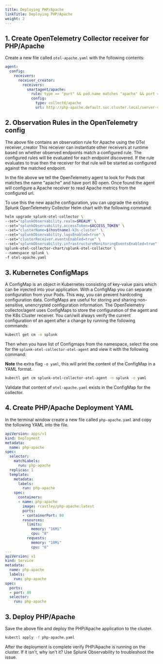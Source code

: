 ```yaml
---
title: Deploying PHP/Apache
linkTitle: Deploying PHP/Apache
weight: 2
---
```


## 1. Create OpenTelemetry Collector receiver for PHP/Apache

Create a new file called `otel-apache.yaml` with the following contents:

``` yaml
agent:
  config:
    receivers:
      receiver_creator:
        receivers:
          smartagent/apache:
            rule: type == "port" && pod.name matches "apache" && port == 80
            config:
              type: collectd/apache
              url: http://php-apache.default.svc.cluster.local/server-status?auto
```

## 2.  Observation Rules in the OpenTelemetry config

The above file contains an observation rule for Apache using the OTel receiver_creator
This receiver can instantiate other receivers at runtime based on whether observed endpoints match a configured rule.
The configured rules will be evaluated for each endpoint discovered. If the rule evaluates to true then the receiver for that rule will be started as configured against the matched endpoint.

In the file above we tell the OpenTelemetry agent to look for Pods that matches the name "apache"  and have port 80 open.
Once found  the agent will configure a Apache receiver to read Apache metrics from the configured url.

To use this the new apache configuration, you can upgrade the existing Splunk OpenTelemetry Collector Helm chart with the following command:

``` bash
helm upgrade splunk-otel-collector \
--set="splunkObservability.realm=$REALM" \
--set="splunkObservability.accessToken=$ACCESS_TOKEN" \
--set="clusterName=$(hostname)-k3s-cluster" \
--set="splunkObservability.logsEnabled=true" \
--set="clusterReceiver.eventsEnabled=true" \
--set="splunkObservability.infrastructureMonitoringEventsEnabled=true" \
splunk-otel-collector-chart/splunk-otel-collector \
--namespace splunk \
-f otel-apache.yaml
```

## 3. Kubernetes ConfigMaps

A ConfigMap is an object in Kubernetes consisting of key-value pairs which can be injected into your application.
With a ConfigMap you can separate configuration from your Pods. This way, you can prevent hardcoding configuration data.
ConfigMaps are useful for storing and sharing non-sensitive, unencrypted configuration information.
The OpenTelemetry collector/agent uses ConfigMaps to store the configuration of the agent and the K8s Cluster receiver.
You can/will always verify the current configuration of an agent after a change by running the following commands:

``` bash
kubectl get cm -n splunk
```

Then when you have list of Configmaps from the namespace, select the one for the `splunk-otel-collector-otel-agent` and view it with the following command:

**Note** the extra flag `-o yaml`, this will print the content of the ConfigMap in a YAML format.  

``` bash
kubectl get cm splunk-otel-collector-otel-agent -n splunk -o yaml
```

Validate that content of `otel-apache.yaml` exists in the ConfigMap for the collector.

## 4. Create PHP/Apache Deployment YAML

In the terminal window create a new file called `php-apache.yaml` and copy the following YAML into the file.

``` yaml
apiVersion: apps/v1
kind: Deployment
metadata:
  name: php-apache
spec:
  selector:
    matchLabels:
      run: php-apache
  replicas: 1
  template:
    metadata:
      labels:
        run: php-apache
    spec:
      containers:
      - name: php-apache
        image: rcastley/php-apache:latest
        ports:
        - containerPort: 80
        resources:
          limits:
            memory: "16Mi"
            cpu: "8"
          requests:
            memory: "10Mi"
            cpu: "6"
---
apiVersion: v1
kind: Service
metadata:
  name: php-apache
  labels:
    run: php-apache
spec:
  ports:
  - port: 80
  selector:
    run: php-apache
```

## 3. Deploy PHP/Apache

Save the above file and deploy the PHP/Apache application to the cluster.

``` bash
kubectl apply -f php-apache.yaml
```

After the deployment is complete verify PHP/Apache is running on the cluster. If it isn't, why isn't it? Use Splunk Observability to troubleshoot the issue.

